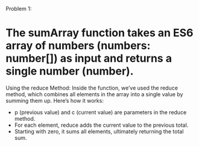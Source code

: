 Problem 1:
# The sumArray function takes an ES6 array of numbers (numbers: number[]) as input and returns a single number (number).

Using the reduce Method: Inside the function, we’ve used the reduce method, which combines all elements in the array into a single value by summing them up. Here’s how it works:

* p (previous value) and c (current value) are parameters in the reduce method.
* For each element, reduce adds the current value to the previous total.
* Starting with zero, it sums all elements, ultimately returning the total sum.